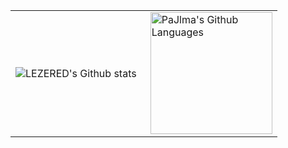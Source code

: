<table>
  <tr>
    <td>
      <img align="left" src="https://github-readme-streak-stats.herokuapp.com/?user=LEZERED&theme=react" alt="LEZERED's Github stats" />
    </td>
    <td>
      <img height="195px" align="right" alt="PaJlma's Github Languages" src="https://github-readme-stats-eight-theta.vercel.app/api/top-langs/?username=LEZERED&theme=react&layout=compact" />
    </td>
  </tr>
</table>
